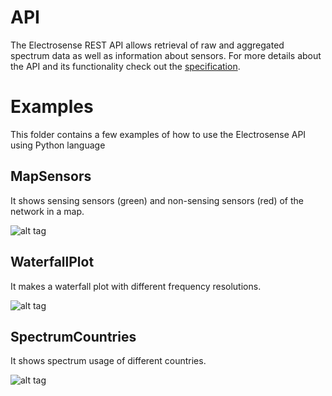 
# API 


The Electrosense REST API allows retrieval of raw and aggregated spectrum data as well as information about sensors. For more details about the API and its functionality check out the [specification](https://electrosense.org/app.html#!/api-spec).

# Examples

This folder contains a few examples of how to use the Electrosense API using Python language

## MapSensors

It shows sensing sensors (green) and non-sensing sensors (red) of the network in a map.

![alt tag](https://github.com/electrosense/api-examples/raw/master/python/MapSensors/resources/mapsensors.jpg)

## WaterfallPlot

It makes a waterfall plot with different frequency resolutions.

![alt tag](https://github.com/electrosense/api-examples/raw/master/python/WaterfallPlot/resources/waterfall.jpg)


## SpectrumCountries

It shows spectrum usage of different countries.

![alt tag](https://github.com/electrosense/api-examples/raw/master/python/SpectrumCountries/resources/spectrumCountries.jpg)
